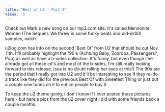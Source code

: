 ```yaml
---
title: "Best of U2 - Part 2"
views: '5'
---
```

<p>Check out Mark's new song on our mp3.com site. It's called Mennonite Women (The Sequel). We threw in some funky beats and old-sk00l samples, natch.</p>
<p>u2log.com has info on the second 'Best Of' from U2 that should be out Nov. 11th. It'll probably highlight the '90's (Achtung Baby, Zooropa, Passengers?, Pop) as well as have a b-sides collection. It's funny, but even though I've already got all these cd's and most of the b-sides, I'm still really looking forward to this release. (sue is no doubt rolling her eyes at this!) The 90s are the period that I really got into U2 and it'll be interesting to see if they re-do a track like they did for the previous Best Of with Sweetest Thing or just put a couple new tunes on it to entice people to buy it.</p>
<p>To keep the u2 theme going, i don't know if I ever posted these pictures here - but here's pics from the u2 cover night i did with some friends back a couple months.</p>
